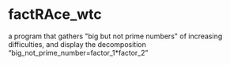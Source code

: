 # factRAce_wtc
a program that gathers "big but not prime numbers" of increasing difficulties, and display the
decomposition “big_not_prime_number=factor_1*factor_2” 

